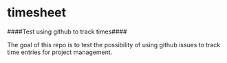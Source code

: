 timesheet
=========

####Test using github to track times####

The goal of this repo is to test the possibility of using github issues to track time entries for project management.

